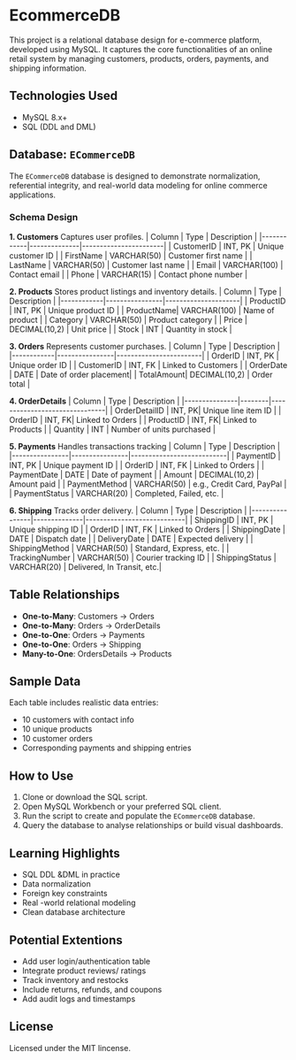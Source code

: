 # EcommerceDB 
This project is a relational database design for e-commerce platform, developed using MySQL. It captures the core functionalities of an online retail system by managing customers, products, orders, payments, and shipping information.

## Technologies Used
- MySQL 8.x+
- SQL (DDL and DML)

## Database: `ECommerceDB`
The `ECommerceDB` database is designed to demonstrate normalization, referential integrity, and real-world data modeling for online commerce applications.

### Schema Design
**1. Customers**
Captures user profiles.
| Column     | Type         | Description           |
|------------|--------------|-----------------------|
| CustomerID | INT, PK      | Unique customer ID    |
| FirstName  | VARCHAR(50)  | Customer first name   |
| LastName   | VARCHAR(50)  | Customer last name    |
| Email      | VARCHAR(100) | Contact email         |
| Phone      | VARCHAR(15)  | Contact phone number  |

**2. Products**
Stores product listings and inventory details.
| Column     | Type           | Description         |
|------------|----------------|---------------------|
| ProductID  | INT, PK        | Unique product ID   |
| ProductName| VARCHAR(100)   | Name of product     |
| Category   | VARCHAR(50)    | Product category    |
| Price      | DECIMAL(10,2)  | Unit price          |
| Stock      | INT            | Quantity in stock   |

**3. Orders**
Represents customer purchases.
| Column     | Type           | Description            |
|------------|----------------|------------------------|
| OrderID    | INT, PK        | Unique order ID        |
| CustomerID | INT, FK        | Linked to Customers    |
| OrderDate  | DATE           | Date of order placement|
| TotalAmount| DECIMAL(10,2)  | Order total            |

**4. OrderDetails**
| Column        | Type   | Description                   |
|---------------|--------|-------------------------------|
| OrderDetailID | INT, PK| Unique line item ID           |
| OrderID       | INT, FK| Linked to Orders              |
| ProductID     | INT, FK| Linked to Products            |
| Quantity      | INT    | Number of units purchased     |

**5. Payments**
Handles transactions tracking 
| Column         | Type           | Description               |
|----------------|----------------|---------------------------|
| PaymentID      | INT, PK        | Unique payment ID         |
| OrderID        | INT, FK        | Linked to Orders          |
| PaymentDate    | DATE           | Date of payment           |
| Amount         | DECIMAL(10,2)  | Amount paid               |
| PaymentMethod  | VARCHAR(50)    | e.g., Credit Card, PayPal |
| PaymentStatus  | VARCHAR(20)    | Completed, Failed, etc.   |

**6. Shipping**
Tracks order delivery.
| Column         | Type         | Description                |
|----------------|--------------|----------------------------|
| ShippingID     | INT, PK      | Unique shipping ID         |
| OrderID        | INT, FK      | Linked to Orders           |
| ShippingDate   | DATE         | Dispatch date              |
| DeliveryDate   | DATE         | Expected delivery          |
| ShippingMethod | VARCHAR(50)  | Standard, Express, etc.    |
| TrackingNumber | VARCHAR(50)  | Courier tracking ID        |
| ShippingStatus | VARCHAR(20)  | Delivered, In Transit, etc.|


## Table Relationships
- **One-to-Many**: Customers -> Orders
- **One-to-Many**: Orders  -> OrderDetails
- **One-to-One**: Orders -> Payments
- **One-to-One**: Orders -> Shipping
- **Many-to-One**: OrdersDetails -> Products

## Sample Data

Each table includes realistic data entries:
- 10 customers with contact info
- 10 unique products
- 10 customer orders
- Corresponding payments and shipping entries

## How to Use
1. Clone or download the SQL script.
2. Open MySQL Workbench or your preferred SQL client.
3. Run the script to create and populate the `ECommerceDB` database.
4. Query the database to analyse relationships or build visual dashboards.

## Learning Highlights
- SQL DDL &DML in practice
- Data normalization
- Foreign key constraints
- Real -world relational modeling
- Clean database architecture

## Potential Extentions
 - Add user login/authentication table
 - Integrate product reviews/ ratings
 - Track inventory and restocks
 - Include returns, refunds, and coupons
 - Add audit logs and timestamps

   
## License
  Licensed under the MIT lincense.
